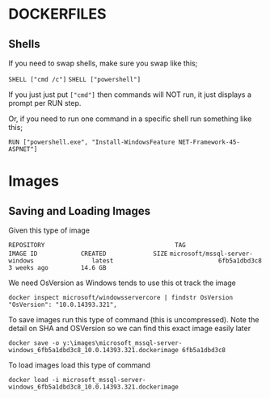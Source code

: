 # DOCKERFILES

## Shells
If you need to swap shells, make sure you swap like this;

`SHELL ["cmd /c"]`
`SHELL ["powershell"]`

If you just just put `["cmd"]` then commands will NOT run, it just displays a prompt per RUN step.

Or, if you need to run one command in a specific shell run something like this;

`RUN ["powershell.exe", "Install-WindowsFeature NET-Framework-45-ASPNET"]`

# Images

## Saving and Loading Images
Given this type of image

`REPOSITORY                                    TAG                                IMAGE ID            CREATED             SIZE`
`microsoft/mssql-server-windows                latest                             6fb5a1dbd3c8        3 weeks ago         14.6 GB`

We need OsVersion as Windows tends to use this ot track the image

`docker inspect microsoft/windowsservercore | findstr OsVersion`
`"OsVersion": "10.0.14393.321",`

To save images run this type of command (this is uncompressed). Note the detail on SHA and OSVersion so we can find this exact image easily later

`docker save -o y:\images\microsoft_mssql-server-windows_6fb5a1dbd3c8_10.0.14393.321.dockerimage 6fb5a1dbd3c8`

To load images load this type of command

`docker load -i microsoft_mssql-server-windows_6fb5a1dbd3c8_10.0.14393.321.dockerimage`
